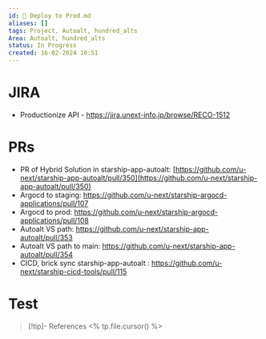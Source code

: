 ```yaml
---
id: 🎯 Deploy to Prod.md
aliases: []
tags: Project, Autoalt, hundred_alts
Area: Autoalt, hundred_alts
status: In Progress
created: 16-02-2024 10:51
---
```


# JIRA
* Productionize API - https://jira.unext-info.jp/browse/RECO-1512 

# PRs
* PR of Hybrid Solution in starship-app-autoalt: [https://github.com/u-next/starship-app-autoalt/pull/350](https://github.com/u-next/starship-app-autoalt/pull/350)
* Argocd to staging: https://github.com/u-next/starship-argocd-applications/pull/107
* Argocd to prod: https://github.com/u-next/starship-argocd-applications/pull/108
* Autoalt VS path: https://github.com/u-next/starship-app-autoalt/pull/353
* Autoalt VS path to main: https://github.com/u-next/starship-app-autoalt/pull/354
* CICD, brick sync starship-app-autoalt : https://github.com/u-next/starship-cicd-tools/pull/115

# Test
> [!tip]- References
> <% tp.file.cursor() %>
